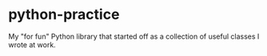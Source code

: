 # python-practice
My "for fun" Python library that started off as a collection of useful classes I wrote at work.
